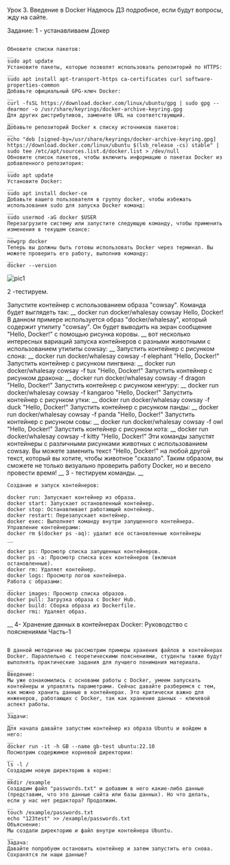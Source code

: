 Урок 3. Введение в Docker
Надеюсь ДЗ подробное, если будут вопросы, жду на сайте.

Задание:
1 - устанавливаем Докер
```

Обновите списки пакетов:
__
sudo apt update
Установите пакеты, которые позволят использовать репозиторий по HTTPS:
__
sudo apt install apt-transport-https ca-certificates curl software-properties-common
Добавьте официальный GPG-ключ Docker:
__
curl -fsSL https://download.docker.com/linux/ubuntu/gpg | sudo gpg --dearmor -o /usr/share/keyrings/docker-archive-keyring.gpg
Для других дистрибутивов, замените URL на соответствующий.
__
Добавьте репозиторий Docker к списку источников пакетов:
__
echo "deb [signed-by=/usr/share/keyrings/docker-archive-keyring.gpg] https://download.docker.com/linux/ubuntu $(lsb_release -cs) stable" | sudo tee /etc/apt/sources.list.d/docker.list > /dev/null
Обновите список пакетов, чтобы включить информацию о пакетах Docker из добавленного репозитория:
__
sudo apt update
Установите Docker:
__
sudo apt install docker-ce
Добавьте вашего пользователя в группу docker, чтобы избежать использования sudo для запуска Docker команд:
__
sudo usermod -aG docker $USER
Перезагрузите систему или запустите следующую команду, чтобы применить изменения в текущем сеансе:
__
newgrp docker
Теперь вы должны быть готовы использовать Docker через терминал. Вы можете проверить его работу, выполнив команду:
__
docker --version
```

![pic1](https://github.com/DimitryZykin/Containerisation/blob/main/Seminar_3/source/Pic1.png) 



2 -тестируем.

Запустите контейнер с использованием образа "cowsay". Команда будет выглядеть так:
__
docker run docker/whalesay cowsay Hello, Docker!
В данном примере используется образ "docker/whalesay", который содержит утилиту "cowsay". Он будет выводить на экран сообщение "Hello, Docker!" с помощью рисунка коровы.
__
вот несколько интересных вариаций запуска контейнеров с разными животными с использованием утилиты cowsay:
__
Запустить контейнер с рисунком слона:
__
docker run docker/whalesay cowsay -f elephant "Hello, Docker!"
Запустить контейнер с рисунком пингвина:
__
docker run docker/whalesay cowsay -f tux "Hello, Docker!"
Запустить контейнер с рисунком дракона:
__
docker run docker/whalesay cowsay -f dragon "Hello, Docker!"
Запустить контейнер с рисунком кенгуру:
__
docker run docker/whalesay cowsay -f kangaroo "Hello, Docker!"
Запустить контейнер с рисунком утки:
__
docker run docker/whalesay cowsay -f duck "Hello, Docker!"
Запустить контейнер с рисунком панды:
__
docker run docker/whalesay cowsay -f panda "Hello, Docker!"
Запустить контейнер с рисунком совы:
__
docker run docker/whalesay cowsay -f owl "Hello, Docker!"
Запустить контейнер с рисунком кота:
__
docker run docker/whalesay cowsay -f kitty "Hello, Docker!"
Эти команды запустят контейнеры с различными рисунками животных с использованием cowsay. Вы можете заменить текст "Hello, Docker!" на любой другой текст, который вы хотите, чтобы животное "сказало". Таким образом, вы сможете не только визуально проверить работу Docker, но и весело провести время!
__
3 - тестируем команды.
__
```
Создание и запуск контейнеров:

docker run: Запускает контейнер из образа.
docker start: Запускает остановленный контейнер.
docker stop: Останавливает работающий контейнер.
docker restart: Перезапускает контейнер.
docker exec: Выполняет команду внутри запущенного контейнера.
Управление контейнерами:
docker rm $(docker ps -aq): удалит все остановленные контейнеры
__

docker ps: Просмотр списка запущенных контейнеров.
docker ps -a: Просмотр списка всех контейнеров (включая остановленные).
docker rm: Удаляет контейнер.
docker logs: Просмотр логов контейнера.
Работа с образами:
__
docker images: Просмотр списка образов.
docker pull: Загрузка образа с Docker Hub.
docker build: Сборка образа из Dockerfile.
docker rmi: Удаляет образ.
```

__
4- Хранение данных в контейнерах Docker: Руководство с пояснениями
Часть-1
```

В данной методичке мы рассмотрим примеры хранения файлов в контейнерах Docker. Параллельно с теоретическими пояснениями, студенты также будут выполнять практические задания для лучшего понимания материала.
__
Введение:
Мы уже ознакомились с основами работы с Docker, умеем запускать контейнеры и управлять параметрами. Сейчас давайте разберемся с тем, как можно хранить данные в контейнерах. Это критически важно для инженеров, работающих с Docker, так как хранение данных - ключевой аспект работы.
__
Задачи:
__
Для начала давайте запустим контейнер из образа Ubuntu и войдем в него:
__
docker run -it -h GB --name gb-test ubuntu:22.10
Посмотрим содержимое корневой директории:
__
ls -l /
Создадим новую директорию в корне:
__
mkdir /example
Создадим файл "passwords.txt" и добавим в него какие-либо данные (представим, что это данные сайта или базы данных). Но что делать, если у нас нет редактора? Продолжим.
__
touch /example/passwords.txt
echo "123test" >> /example/passwords.txt
Объяснение:
Мы создали директорию и файл внутри контейнера Ubuntu.
__
Задача:
Давайте попробуем остановить контейнер и затем запустить его снова. Сохранятся ли наши данные?
